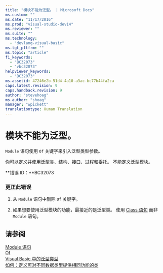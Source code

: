 ```yaml
---
title: "模块不能为泛型。 | Microsoft Docs"
ms.custom: ""
ms.date: "11/17/2016"
ms.prod: "visual-studio-dev14"
ms.reviewer: ""
ms.suite: ""
ms.technology: 
  - "devlang-visual-basic"
ms.tgt_pltfrm: ""
ms.topic: "article"
f1_keywords: 
  - "BC32073"
  - "vbc32073"
helpviewer_keywords: 
  - "BC32073"
ms.assetid: 47246e2b-51d4-4a10-a3ac-bc77b44fa2ca
caps.latest.revision: 9
caps.handback.revision: 9
author: "stevehoag"
ms.author: "shoag"
manager: "wpickett"
translationtype: Human Translation
---
```

# 模块不能为泛型。
`Module` 语句使用 `Of` 关键字来引入泛型类型参数。  
  
 你可以定义并使用泛型类、结构、接口、过程和委托。 不能定义泛型模块。  
  
 **错误 ID：**BC32073  
  
### 更正此错误  
  
1.  从 `Module` 语句中删除 `Of` 关键字。  
  
2.  如果想要使用泛型模块的功能，最接近的是泛型类。 使用 [Class 语句](../../visual-basic/language-reference/statements/class-statement.md) 而非 `Module` 语句。  
  
## 请参阅  
 [Module 语句](../../visual-basic/language-reference/statements/module-statement.md)   
 [Of](../../visual-basic/language-reference/statements/of-clause.md)   
 [Visual Basic 中的泛型类型](../../visual-basic/programming-guide/language-features/data-types/generic-types.md)   
 [如何：定义可对不同数据类型提供相同功能的类](../../visual-basic/programming-guide/language-features/data-types/how-to-define-a-class-that-can-provide-identical-functionality.md)